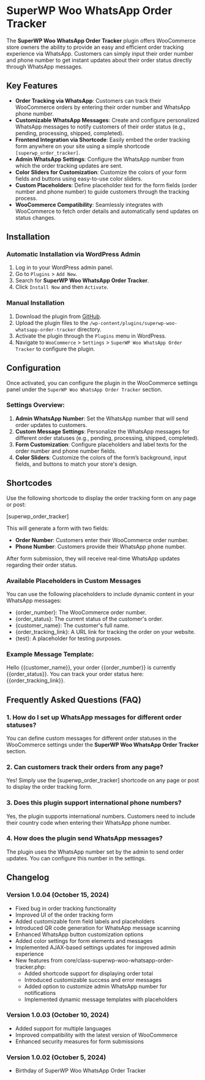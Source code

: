 # SuperWP Woo WhatsApp Order Tracker

The **SuperWP Woo WhatsApp Order Tracker** plugin offers WooCommerce store owners the ability to provide an easy and efficient order tracking experience via WhatsApp. Customers can simply input their order number and phone number to get instant updates about their order status directly through WhatsApp messages.

## Key Features

- **Order Tracking via WhatsApp**: Customers can track their WooCommerce orders by entering their order number and WhatsApp phone number.
- **Customizable WhatsApp Messages**: Create and configure personalized WhatsApp messages to notify customers of their order status (e.g., pending, processing, shipped, completed).
- **Frontend Integration via Shortcode**: Easily embed the order tracking form anywhere on your site using a simple shortcode `[superwp_order_tracker]`.
- **Admin WhatsApp Settings**: Configure the WhatsApp number from which the order tracking updates are sent.
- **Color Sliders for Customization**: Customize the colors of your form fields and buttons using easy-to-use color sliders.
- **Custom Placeholders**: Define placeholder text for the form fields (order number and phone number) to guide customers through the tracking process.
- **WooCommerce Compatibility**: Seamlessly integrates with WooCommerce to fetch order details and automatically send updates on status changes.

## Installation

### Automatic Installation via WordPress Admin

1. Log in to your WordPress admin panel.
2. Go to `Plugins` > `Add New`.
3. Search for **SuperWP Woo WhatsApp Order Tracker**.
4. Click `Install Now` and then `Activate`.

### Manual Installation

1. Download the plugin from [GitHub](https://github.com/Thiararapeter/SuperWP-Woo-WhatsApp-Order-Tracker).
2. Upload the plugin files to the `/wp-content/plugins/superwp-woo-whatsapp-order-tracker` directory.
3. Activate the plugin through the `Plugins` menu in WordPress.
4. Navigate to `WooCommerce` > `Settings` > `SuperWP Woo WhatsApp Order Tracker` to configure the plugin.

## Configuration

Once activated, you can configure the plugin in the WooCommerce settings panel under the `SuperWP Woo WhatsApp Order Tracker` section.

### Settings Overview:
1. **Admin WhatsApp Number**: Set the WhatsApp number that will send order updates to customers.
2. **Custom Message Settings**: Personalize the WhatsApp messages for different order statuses (e.g., pending, processing, shipped, completed).
3. **Form Customization**: Configure placeholders and label texts for the order number and phone number fields.
4. **Color Sliders**: Customize the colors of the form’s background, input fields, and buttons to match your store's design.

## Shortcodes

Use the following shortcode to display the order tracking form on any page or post:

[superwp_order_tracker]

This will generate a form with two fields:

- **Order Number**: Customers enter their WooCommerce order number.
- **Phone Number**: Customers provide their WhatsApp phone number.

After form submission, they will receive real-time WhatsApp updates regarding their order status.

### Available Placeholders in Custom Messages
You can use the following placeholders to include dynamic content in your WhatsApp messages:
- {order_number}: The WooCommerce order number.
- {order_status}: The current status of the customer's order.
- {customer_name}: The customer's full name.
- {order_tracking_link}: A URL link for tracking the order on your website.
- {test}: A placeholder for testing purposes.

### Example Message Template:
Hello {{customer_name}}, your order {{order_number}} is currently {{order_status}}. You can track your order status here: {{order_tracking_link}}.

## Frequently Asked Questions (FAQ)

### 1. How do I set up WhatsApp messages for different order statuses?
You can define custom messages for different order statuses in the WooCommerce settings under the **SuperWP Woo WhatsApp Order Tracker** section.

### 2. Can customers track their orders from any page?
Yes! Simply use the [superwp_order_tracker] shortcode on any page or post to display the order tracking form.

### 3. Does this plugin support international phone numbers?
Yes, the plugin supports international numbers. Customers need to include their country code when entering their WhatsApp phone number.

### 4. How does the plugin send WhatsApp messages?
The plugin uses the WhatsApp number set by the admin to send order updates. You can configure this number in the settings.

## Changelog

### Version 1.0.04 (October 15, 2024)
* Fixed bug in order tracking functionality
* Improved UI of the order tracking form
* Added customizable form field labels and placeholders
* Introduced QR code generation for WhatsApp message scanning
* Enhanced WhatsApp button customization options
* Added color settings for form elements and messages
* Implemented AJAX-based settings updates for improved admin experience
* New features from core/class-superwp-woo-whatsapp-order-tracker.php:
  - Added shortcode support for displaying order total
  - Introduced customizable success and error messages
  - Added option to customize admin WhatsApp number for notifications
  - Implemented dynamic message templates with placeholders

### Version 1.0.03 (October 10, 2024)
* Added support for multiple languages
* Improved compatibility with the latest version of WooCommerce
* Enhanced security measures for form submissions

### Version 1.0.02 (October 5, 2024)
* Birthday of SuperWP Woo WhatsApp Order Tracker
